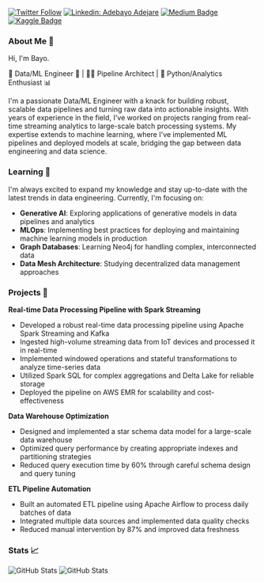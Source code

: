 [![Twitter Follow](https://img.shields.io/twitter/follow/bayoadejare?label=Twitter)](https://twitter.com/bayoadejare)
[![Linkedin: Adebayo Adejare](https://img.shields.io/badge/-LinkedIn-blue?style=flat-square&logo=Linkedin&logoColor=white&link=https://www.linkedin.com/in/bayo-adejare/)](https://www.linkedin.com/in/bayo-adejare/)
[![Medium Badge](https://img.shields.io/badge/-Medium-000000?style=flat&labelColor=000000&logo=Medium&link=https://bayoadejare.medium.com/)](https://bayoadejare.medium.com/)
[![Kaggle Badge](https://img.shields.io/badge/-Kaggle-teal?style=flat&logo=kaggle&logoColor=deepblue&link=https://www.kaggle.com/adebayo)](https://www.kaggle.com/adebayo)

### About Me 👋
Hi, I'm Bayo.

🚀 Data/ML Engineer 🤖 | 👨‍🔧 Pipeline Architect | 🐍 Python/Analytics Enthusiast 📊

I'm a passionate Data/ML Engineer with a knack for building robust, scalable data pipelines and turning raw data into actionable insights. With years of experience in the field, I've worked on projects ranging from real-time streaming analytics to large-scale batch processing systems. My expertise extends to machine learning, where I've implemented ML pipelines and deployed models at scale, bridging the gap between data engineering and data science.

### Learning 🌱

I'm always excited to expand my knowledge and stay up-to-date with the latest trends in data engineering. Currently, I'm focusing on:

+ **Generative AI**: Exploring applications of generative models in data pipelines and analytics
+ **MLOps**: Implementing best practices for deploying and maintaining machine learning models in production
+ **Graph Databases**: Learning Neo4j for handling complex, interconnected data
+ **Data Mesh Architecture**: Studying decentralized data management approaches

### Projects 🔭

**Real-time Data Processing Pipeline with Spark Streaming**

+ Developed a robust real-time data processing pipeline using Apache Spark Streaming and Kafka
+ Ingested high-volume streaming data from IoT devices and processed it in real-time
+ Implemented windowed operations and stateful transformations to analyze time-series data
+ Utilized Spark SQL for complex aggregations and Delta Lake for reliable storage
+ Deployed the pipeline on AWS EMR for scalability and cost-effectiveness

**Data Warehouse Optimization**

+ Designed and implemented a star schema data model for a large-scale data warehouse
+ Optimized query performance by creating appropriate indexes and partitioning strategies
+ Reduced query execution time by 60% through careful schema design and query tuning

**ETL Pipeline Automation**

+ Built an automated ETL pipeline using Apache Airflow to process daily batches of data
+ Integrated multiple data sources and implemented data quality checks
+ Reduced manual intervention by 87% and improved data freshness

### Stats 📈

![GitHub Stats](https://github-readme-stats.vercel.app/api?username=bayoadejare&show_icons=true&theme=dark)
![GitHub Stats](https://github-readme-stats.vercel.app/api/top-langs/?username=bayoadejare&layout=compact&theme=dark)
